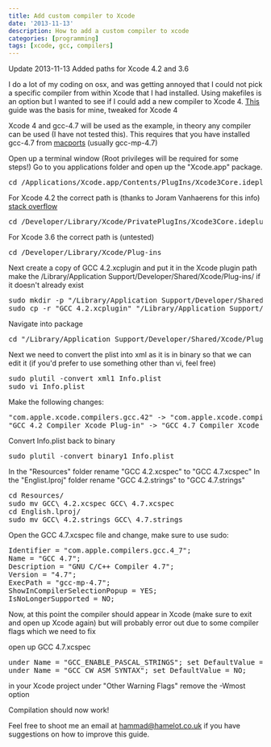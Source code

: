 ```yaml
---
title: Add custom compiler to Xcode
date: '2013-11-13'
description: How to add a custom compiler to xcode
categories: [programming]
tags: [xcode, gcc, compilers]
---
```



Update 2013-11-13
Added paths for Xcode 4.2 and 3.6


I do a lot of my coding on osx, and was getting annoyed that I could not pick a specific compiler from within Xcode that I had installed. Using makefiles is an option but I wanted to see if I could add a new compiler to Xcode 4. 
[This](http://skurganov.blogspot.com/) guide was the basis for mine, tweaked for Xcode 4

Xcode 4 and gcc-4.7 will be used as the example, in theory any compiler can be used (I have not tested this).
This requires that you have installed gcc-4.7 from [macports](http://www.macports.org/) (usually gcc-mp-4.7)

Open up a terminal window (Root privileges will be required for some steps!)
Go to you applications folder and open up the "Xcode.app" package.

<pre>
cd /Applications/Xcode.app/Contents/PlugIns/Xcode3Core.ideplugin/Contents/SharedSupport/Developer/Library/Xcode/Plug-ins
</pre>

For Xcode 4.2 the correct path is (thanks to Joram Vanhaerens for this info)
[stack overflow](http://stackoverflow.com/questions/8379739/how-can-i-call-macports-gcc-from-xcode-im-also-on-an-obsolete-system)

<pre>
cd /Developer/Library/Xcode/PrivatePlugIns/Xcode3Core.ideplugin/Contents/SharedSupport/Developer/Library/Xcode/Plug-ins/
</pre>

For Xcode 3.6 the correct path is (untested)

<pre>
cd /Developer/Library/Xcode/Plug-ins
</pre>

Next create a copy of GCC 4.2.xcplugin and put it in the Xcode plugin path
make the /Library/Application Support/Developer/Shared/Xcode/Plug-ins/ if it doesn't already exist

<pre>
sudo mkdir -p "/Library/Application Support/Developer/Shared/Xcode/Plug-ins/"
sudo cp -r "GCC 4.2.xcplugin" "/Library/Application Support/Developer/Shared/Xcode/Plug-ins/GCC 4.7.xcplugin"
</pre>

Navigate into package

<pre>
cd "/Library/Application Support/Developer/Shared/Xcode/Plug-ins/GCC 4.7.xcplugin/Contents"
</pre>

Next we need to convert the plist into xml as it is in binary so that we can edit it
(if you'd prefer to use something other than vi, feel free)

<pre>
sudo plutil -convert xml1 Info.plist
sudo vi Info.plist
</pre>

Make the following changes:

<pre>
"com.apple.xcode.compilers.gcc.42" -> "com.apple.xcode.compilers.gcc.47"
"GCC 4.2 Compiler Xcode Plug-in" -> "GCC 4.7 Compiler Xcode Plug-in"
</pre>

Convert Info.plist back to binary

<pre>
sudo plutil -convert binary1 Info.plist
</pre>

In the "Resources" folder rename "GCC 4.2.xcspec" to "GCC 4.7.xcspec"
In the "Englist.lproj" folder rename "GCC 4.2.strings" to "GCC 4.7.strings"

<pre>
cd Resources/
sudo mv GCC\ 4.2.xcspec GCC\ 4.7.xcspec
cd English.lproj/
sudo mv GCC\ 4.2.strings GCC\ 4.7.strings
</pre>

Open the GCC 4.7.xcspec file and change, make sure to use sudo:

<pre>
Identifier = "com.apple.compilers.gcc.4_7";
Name = "GCC 4.7";
Description = "GNU C/C++ Compiler 4.7";
Version = "4.7";
ExecPath = "gcc-mp-4.7";
ShowInCompilerSelectionPopup = YES;
IsNoLongerSupported = NO;
</pre>

Now, at this point the compiler should appear in Xcode (make sure to exit and open up Xcode again) but will probably error out due to some compiler flags which we need to fix

open up GCC 4.7.xcspec

<pre>
under Name = "GCC_ENABLE_PASCAL_STRINGS"; set DefaultValue = NO;
under Name = "GCC_CW_ASM_SYNTAX"; set DefaultValue = NO;
</pre>

in your Xcode project under "Other Warning Flags" remove the -Wmost option

Compilation should now work!

Feel free to shoot me an email at hammad@hamelot.co.uk if you have suggestions on how to improve this guide.

